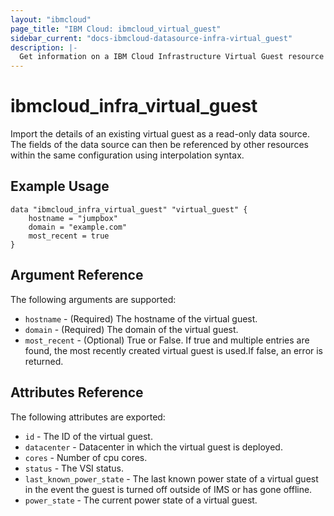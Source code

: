 ```yaml
---
layout: "ibmcloud"
page_title: "IBM Cloud: ibmcloud_virtual_guest"
sidebar_current: "docs-ibmcloud-datasource-infra-virtual_guest"
description: |-
  Get information on a IBM Cloud Infrastructure Virtual Guest resource
---
```


# ibmcloud\_infra_virtual_guest

Import the details of an existing virtual guest as a read-only data source. The fields of the data source can then be referenced by other resources within the same configuration using interpolation syntax.

## Example Usage

```hcl
data "ibmcloud_infra_virtual_guest" "virtual_guest" {
	hostname = "jumpbox"
	domain = "example.com"
	most_recent = true
}
```

## Argument Reference

The following arguments are supported:

* `hostname` - (Required) The hostname of the virtual guest.
* `domain` - (Required) The domain of the virtual guest.
* `most_recent` - (Optional) True or False. If true and multiple entries are found, the most recently created virtual guest is used.If false, an error is returned.

## Attributes Reference

The following attributes are exported:

* `id` - The ID of the virtual guest.
* `datacenter` - Datacenter in which the virtual guest is deployed.
* `cores` - Number of cpu cores.
* `status` - The VSI status.
* `last_known_power_state` - The last known power state of a virtual guest in the event the guest is turned off outside of IMS or has gone offline.
* `power_state` - The current power state of a virtual guest.